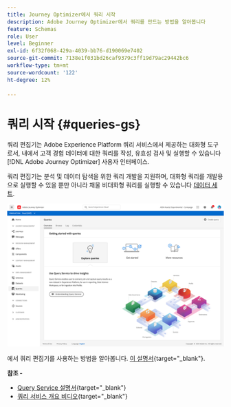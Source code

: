 ```yaml
---
title: Journey Optimizer에서 쿼리 시작
description: Adobe Journey Optimizer에서 쿼리를 만드는 방법을 알아봅니다
feature: Schemas
role: User
level: Beginner
exl-id: 6f32f068-429a-4039-bb76-d190069e7402
source-git-commit: 7138e1f031bd26caf9379c3ff19d79ac29442bc6
workflow-type: tm+mt
source-wordcount: '122'
ht-degree: 12%

---
```


# 쿼리 시작 {#queries-gs}

쿼리 편집기는 Adobe Experience Platform 쿼리 서비스에서 제공하는 대화형 도구로서, 내에서 고객 경험 데이터에 대한 쿼리를 작성, 유효성 검사 및 실행할 수 있습니다 [!DNL Adobe Journey Optimizer] 사용자 인터페이스.

쿼리 편집기는 분석 및 데이터 탐색을 위한 쿼리 개발을 지원하며, 대화형 쿼리를 개발용으로 실행할 수 있을 뿐만 아니라 채울 비대화형 쿼리를 실행할 수 있습니다 [데이터 세트](get-started-datasets.md).


![](assets/queries-home.png)

에서 쿼리 편집기를 사용하는 방법을 알아봅니다. [이 설명서](https://experienceleague.adobe.com/docs/experience-platform/query/ui/user-guide.html){target=&quot;_blank&quot;}.

**참조 -**

* [Query Service 설명서](https://experienceleague.adobe.com/docs/experience-platform/query/home.html?lang=ko){target=&quot;_blank&quot;}
* [쿼리 서비스 개요 비디오](https://experienceleague.adobe.com/docs/platform-learn/tutorials/queries/understanding-query-service.html?lang=ko-KR){target=&quot;_blank&quot;}
